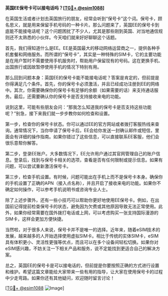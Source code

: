 **英国EE保号卡可以接电话吗？[[TG💪+ @esim1088](https://t.me/s/esim1088)]**

在英国生活或者计划去英国旅行的朋友，经常会听到“保号卡”这个词。保号卡，顾名思义，就是用来保留手机号码的一种卡片。那么问题来了，英国EE的保号卡到底能不能接电话呢？这个问题困扰了不少人，尤其是那些刚到英国、对当地通信规则还不太熟悉的小伙伴。今天咱们就来好好聊聊这个话题。

首先，我们得知道什么是EE。EE是英国最大的移动网络运营商之一，提供各种手机套餐和网络服务。而所谓的“保号卡”，其实是一种特殊的SIM卡，它的主要功能是在用户暂时不需要使用手机服务时，帮助用户保留现有的号码。这在更换手机、出国旅行或因故暂停使用手机的情况下特别有用。

那么回到问题本身：英国EE的保号卡能不能接电话呢？答案是肯定的，但前提是你得满足几个条件。首先，你的保号卡必须激活，并且已经成功注册到EE的网络中。其次，你需要确保你的保号卡有足够的余额（如果需要的话）来支持通话服务。最后，还需要确认你的保号卡是否支持接收来电的功能。

说到这里，可能有些朋友会问：“那我怎么知道我的保号卡是否支持这些功能呢？”别急，接下来我们就一步步教你如何检查和设置。

第一步，检查你的保号卡状态。你可以通过EE的官方网站或者拨打客服热线来查询。通常情况下，当你申请了保号卡后，EE会给你发送一封确认邮件或短信，里面会有详细的操作指南。如果你错过了这些信息，可以直接联系EE客服，他们会很乐意帮你解答。

第二步，登录EE账户。大多数情况下，EE允许用户通过其官网管理自己的账户信息。登录后，找到与保号卡相关的选项，查看是否有任何限制或提示信息。如果有问题，可以尝试重新激活保号卡。

第三步，检查手机设置。有时候，问题可能出在手机上而不是保号卡本身。确保你的手机设置了正确的APN（接入点名称），并且开启了接收来电的功能。如果你不确定如何操作，可以参考手机说明书或咨询专业人士。

除了上述步骤外，还有一些小技巧可以帮助你更好地使用EE保号卡。例如，在出国前记得提前检查保号卡的状态，避免因为欠费或其他原因导致无法正常使用。此外，如果你经常需要在国外拨打电话或上网，可以考虑购买一张支持国际漫游的SIM卡，这样会更加方便快捷。

当然啦，对于很多人来说，保号卡并不是唯一的选择。近年来，随着eSIM技术的发展，越来越多的人开始选择使用虚拟SIM卡。相比于传统的实体SIM卡，eSIM具有体积更小、灵活性更强等优点，而且可以在多个设备间轻松切换。如果你对eSIM感兴趣，不妨关注一下相关产品和服务，说不定能找到更适合自己的解决方案。

总之，英国EE的保号卡是可以接电话的，但前提是你要按照正确的方式进行设置和维护。希望这篇文章能给大家带来一些有用的指导，让大家在使用保号卡的过程中少走弯路。如果你还有其他疑问，欢迎随时留言讨论！

[[TG💪+ @esim1088](https://t.me/s/esim1088) ![Image](https://i.postimg.cc/4NQfJmqS/Snipaste-2025-05-13-00-14-12.png)]